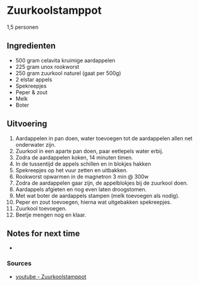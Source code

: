 # Zuurkoolstamppot

1,5 personen

## Ingredienten

* 500 gram celavita kruimige aardappelen
* 225 gram unox rookworst
* 250 gram zuurkool naturel (gaat per 500g)
* 2 elstar appels
* Spekreepjes
* Peper & zout
* Melk
* Boter

## Uitvoering

1. Aardappelen in pan doen, water toevoegen tot de aardappelen allen net onderwater zijn.
2. Zuurkool in een aparte pan doen, paar eetlepels water erbij.
3. Zodra de aardappelen koken, 14 minuten timen.
4. In de tussentijd de appels schillen en in blokjes hakken
5. Spekreepjes op het vuur zetten en uitbakken.
6. Rookworst opwarmen in de magnetron 3 min @ 300w
7. Zodra de aardappelen gaar zijn, de appelblokjes bij de zuurkool doen.
8. Aardappels afgieten en nog even laten droogstomen.
9. Met wat boter de aardappels stampen (melk toevoegen als nodig).
10. Peper en zout toevoegen, hierna wat uitgebakken spekreepjes.
11. Zuurkool toevoegen.
12. Beetje mengen nog en klaar.

## Notes for next time

* 

### Sources
* [youtube - Zuurkoolstamppot](https://www.youtube.com/watch?v=tP36grOQHnE)